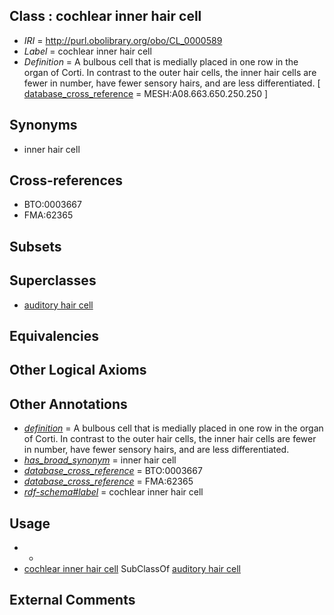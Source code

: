 
## Class : cochlear inner hair cell

 * *IRI* = http://purl.obolibrary.org/obo/CL_0000589
 * *Label* = cochlear inner hair cell
 * *Definition* = A bulbous cell that is medially placed in one row in the organ of Corti. In contrast to the outer hair cells, the inner hair cells are fewer in number, have fewer sensory hairs, and are less differentiated. [ [database_cross_reference](../../ef/oboInOwl#hasDbXref.md) = MESH:A08.663.650.250.250 ]

## Synonyms

 * inner hair cell

## Cross-references

 * BTO:0003667
 * FMA:62365

## Subsets


## Superclasses

 * [auditory hair cell](../../CL/02/CL_0000202.md)

## Equivalencies


## Other Logical Axioms


## Other Annotations

 * *[definition](../../IAO/15/IAO_0000115.md)* = A bulbous cell that is medially placed in one row in the organ of Corti. In contrast to the outer hair cells, the inner hair cells are fewer in number, have fewer sensory hairs, and are less differentiated.
 * *[has_broad_synonym](../../ym/oboInOwl#hasBroadSynonym.md)* = inner hair cell
 * *[database_cross_reference](../../ef/oboInOwl#hasDbXref.md)* = BTO:0003667
 * *[database_cross_reference](../../ef/oboInOwl#hasDbXref.md)* = FMA:62365
 * *[rdf-schema#label](../../el/rdf-schema#label.md)* = cochlear inner hair cell

## Usage

 * -
 * [cochlear inner hair cell](../../CL/89/CL_0000589.md) SubClassOf [auditory hair cell](../../CL/02/CL_0000202.md)

## External Comments

